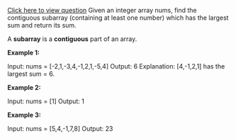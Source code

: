 [Click here to view question](https://leetcode.com/problems/maximum-subarray/)
Given an integer array nums, find the contiguous subarray (containing at least one number) which has the largest sum and return its sum.

A **subarray** is a **contiguous** part of an array.

**Example 1:**

Input: nums = [-2,1,-3,4,-1,2,1,-5,4]
Output: 6
Explanation: [4,-1,2,1] has the largest sum = 6.


**Example 2:**

Input: nums = [1]
Output: 1

**Example 3:**

Input: nums = [5,4,-1,7,8]
Output: 23